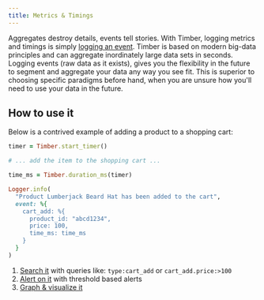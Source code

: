```yaml
---
title: Metrics & Timings
---
```

Aggregates destroy details, events tell stories. With Timber, logging metrics and timings is simply [logging an event](/languages/elixir/usage/custom-events). Timber is based on modern big-data principles and can aggregate inordinately large data sets in seconds. Logging events (raw data as it exists), gives you the flexibility in the future to segment and aggregate your data any way you see fit. This is superior to choosing specific paradigms before hand, when you are unsure how you'll need to use your data in the future.


## How to use it

Below is a contrived example of adding a product to a shopping cart:

```ruby
timer = Timber.start_timer()

# ... add the item to the shopping cart ...

time_ms = Timber.duration_ms(timer)

Logger.info(
  "Product Lumberjack Beard Hat has been added to the cart",
  event: %{
    cart_add: %{
      product_id: "abcd1234",
      price: 100,
      time_ms: time_ms
    }
  }
)
```

1. [Search it](/app/console/searching) with queries like: `type:cart_add` or `cart_add.price:>100`
2. [Alert on it](/app/alerts) with threshold based alerts
3. [Graph & visualize it](/app/graphs)

